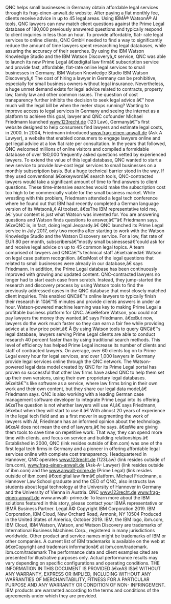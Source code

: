 ﻿QNC helps small businesses in Germany obtain affordable legal services through its frag-einen-anwalt.de website. After paying a flat monthly fee, clients receive advice in up to 45 legal areas. Using IBMÂ® WatsonÂ® AI tools, QNC lawyers can now match client questions against the Prime Legal database of 180,000 previously answered questions and typically respond to client inquiries in less than an hour. To provide affordable, flat- rate legal services to online clients, QNC GmbH needed to find a way to significantly reduce the amount of time lawyers spent researching legal databases, while assuring the accuracy of their searches. By using the IBM Watson Knowledge Studio and the IBM Watson Discoveryâ„¢ service, QNC was able to launch its new Prime Legal â€œdigital law firmâ€ subscription service and provide fast, affordable, flat-rate online legal services to small businesses in Germany. IBM Watson Knowledge Studio IBM Watson Discoveryâ„¢ The cost of hiring a lawyer in Germany can be prohibitive, especially for small business owners without legal insurance. Nevertheless, a huge unmet demand exists for legal advice related to contracts, property law, family law and other common issues. The question of cost transparency further inhibits the decision to seek legal advice â€” how much will the legal bill be when the meter stops running? Wanting to improve access to legal services in Germany and seeing the internet as a platform to achieve this goal, lawyer and QNC cofounder Michael Friedmann launched www.123recht.de (123 Law), Germanyâ€™s first website designed to help consumers find lawyers and estimate legal costs, in 2000. In 2004, Friedmann introduced www.frag-einen-anwalt.de (Ask A Lawyer), a website that enabled consumers to engage lawyers online and get legal advice at a low flat rate per consultation. In the years that followed, QNC welcomed millions of online visitors and compiled a formidable database of over 180,000 frequently asked questions vetted by experienced lawyers. To extend the value of this legal database, QNC wanted to start a new service to provide low-cost legal services to small businesses on a monthly subscription basis. But a huge technical barrier stood in the way. If they used conventional â€œkeywordâ€ search tools, QNC-contracted lawyers would take a significant amount of time to find answers to client questions. These time-intensive searches would make the subscription cost too high to be commercially viable for the small business market. While wrestling with this problem, Friedmann attended a legal tech conference where he found out that IBM had recently completed a German language version of its Watsonâ„¢ AI toolset. â€œThe IBM representative told me, â€˜your content is just what Watson was invented for. You are answering questions and Watson finds questions to answer,â€™â€ Friedmann says. â€œQNC is, in fact, doing legal Jeopardy.â€ QNC launched its Prime Legal service in July 2017, only two months after starting to work with the Watson Knowledge Studio and the Watson Discovery service. For a low, flat rate of EUR 80 per month, subscribersâ€”mostly small businessesâ€”could ask for and receive legal advice on up to 45 common legal topics. A team comprised of lawyers and QNCâ€™s technical staff â€œtrainedâ€ Watson on legal case pattern recognition. â€œMost of the legal questions that related to small businesses were already in our database,â€ says Friedmann. In addition, the Prime Legal database has been continuously improved with growing and updated content. QNC-contracted lawyers no longer had to start each case from scratch. Instead, they jump-started the research and discovery process by using Watson tools to find the previously addressed cases in the QNC database that most closely matched client inquiries. This enabled QNCâ€™s online lawyers to typically finish their research in 10â€“15 minutes and provide clients answers in under an hour. Watson-powered machine learning was key to making Prime Legal a profitable business platform for QNC. â€œBefore Watson, you could not pay lawyers the money they wanted,â€ says Friedmann. â€œBut now, lawyers do the work much faster so they can earn a fair fee while providing advice at a low price point.â€ Â  By using Watson tools to query QNCâ€™s legal database, lawyers serving Prime Legal clients are able to conduct research 40 percent faster than by using traditional search methods. This level of efficiency has helped Prime Legal increase its number of clients and staff of contracted lawyers. On average, over 60 clients log on to Prime Legal every hour for legal services, and over 1,000 lawyers in Germany provide legal services online through the QNC network. The Watson-powered legal data model created by QNC for its Prime Legal portal has proven so successful that other law firms have asked QNC to help them set up their own versions, using their own proprietary legal databases. â€œItâ€™s like software as a service, where law firms bring in their own work and their own content, but they share our legal data model,â€ Friedmann says. QNC is also working with a leading German case management software developer to integrate Prime Legal into its offering. â€œThe question is not whether lawyers will use AI,â€ says Friedmann, â€œbut when they will start to use it.â€ With almost 20 years of experience in the legal tech field and as a first mover in augmenting the work of lawyers with AI, Friedmann has an informed opinion about the technology. â€œAI does not mean the end of lawyers,â€ he says. â€œWe are giving them tools to save time on repetitive work. That way, they can spend more time with clients, and focus on service and building relationships.â€ Established in 2000, QNC (link resides outside of ibm.com) was one of the first legal tech firms in Germany and a pioneer in offering affordable legal services online with complete cost transparency. Headquartered in Hannover, QNC operates www.123recht.de (123Law) (link resides outside of ibm.com), www.frag-einen-anwalt.de (Ask-A- Lawyer) (link resides outside of ibm.com) and the www.anwalt-prime.de (Prime Legal) (link resides outside of ibm.com) â€œdigital law firmâ€ platform. Michael Friedmann, a Hannover Law School graduate and the CEO of QNC, also instructs law students about legal technology at the University of Hannover in Germany and the University of Vienna in Austria. QNC www.123recht.de www.frag-einen-anwalt.de www.anwalt- prime.de To learn more about the IBM solutions featured in this story, please contact your IBMÂ representative or IBMÂ Business Partner. Legal Â© Copyright IBM Corporation 2019. IBM Corporation, IBM Cloud, New Orchard Road, Armonk, NY 10504 Produced in the United States of America, October 2019. IBM, the IBM logo, ibm.com, IBM Cloud, IBM Watson, Watson, and Watson Discovery are trademarks of International Business Machines Corp., registered in many jurisdictions worldwide. Other product and service names might be trademarks of IBM or other companies. A current list of IBM trademarks is available on the web at â€œCopyright and trademark informationâ€ at ibm.com/trademark. ibm.com/trademark The performance data and client examples cited are presented for illustrative purposes only. Actual performance results may vary depending on specific configurations and operating conditions. THE INFORMATION IN THIS DOCUMENT IS PROVIDED â€œAS ISâ€ WITHOUT ANY WARRANTY, EXPRESS OR IMPLIED, INCLUDING WITHOUT ANY WARRANTIES OF MERCHANTABILITY, FITNESS FOR A PARTICULAR PURPOSE AND ANY WARRANTY OR CONDITION OF NON- INFRINGEMENT. IBM products are warranted according to the terms and conditions of the agreements under which they are provided.
